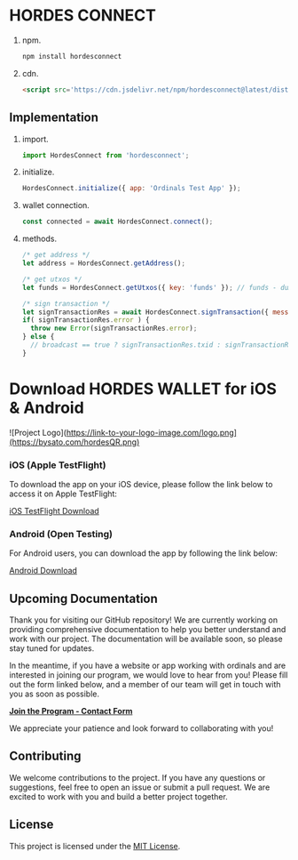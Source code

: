 # HORDES CONNECT

1. npm.
    ```javascript
    npm install hordesconnect
    ```

2. cdn.
    ```html
    <script src='https://cdn.jsdelivr.net/npm/hordesconnect@latest/dist/bundle.min.js'></script>
    ```

## Implementation
1. import.
    ```javascript
    import HordesConnect from 'hordesconnect';
    ```
    
2. initialize.
    ```javascript
    HordesConnect.initialize({ app: 'Ordinals Test App' });
    ```

3. wallet connection.
    ```javascript
    const connected = await HordesConnect.connect();
    ```

4. methods.
    ```javascript
    /* get address */
    let address = HordesConnect.getAddress();
    
    /* get utxos */
    let funds = HordesConnect.getUtxos({ key: 'funds' }); // funds - dummies
    
    /* sign transaction */
    let signTransactionRes = await HordesConnect.signTransaction({ message: 'Sign Transaction', base64Psbt: base64Psbt, broadcast: false });
    if( signTransactionRes.error ) {
      throw new Error(signTransactionRes.error);
    } else {
      // broadcast == true ? signTransactionRes.txid : signTransactionRes.signedPsbt
    }
    ```
    
# Download HORDES WALLET for iOS & Android

![Project Logo](https://link-to-your-logo-image.com/logo.png](https://bysato.com/hordesQR.png)


### iOS (Apple TestFlight)

To download the app on your iOS device, please follow the link below to access it on Apple TestFlight:

[iOS TestFlight Download](<https://testflight.apple.com/join/YSPV8MQn>)

### Android (Open Testing)

For Android users, you can download the app by following the link below:

[Android Download](https://play.google.com/store/apps/details?id=com.sato.hordes)

## Upcoming Documentation

Thank you for visiting our GitHub repository! We are currently working on providing comprehensive documentation to help you better understand and work with our project. The documentation will be available soon, so please stay tuned for updates.

In the meantime, if you have a website or app working with ordinals and are interested in joining our program, we would love to hear from you! Please fill out the form linked below, and a member of our team will get in touch with you as soon as possible.

[**Join the Program - Contact Form**](<https://forms.gle/GNAPX19U9PJuKCRJ8>)

We appreciate your patience and look forward to collaborating with you!

## Contributing

We welcome contributions to the project. If you have any questions or suggestions, feel free to open an issue or submit a pull request. We are excited to work with you and build a better project together.

## License

This project is licensed under the [MIT License](LICENSE).
